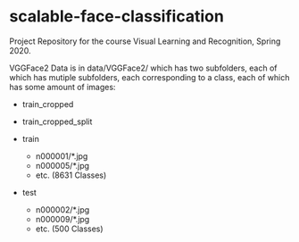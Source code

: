 # scalable-face-classification
Project Repository for the course Visual Learning and Recognition, Spring 2020.

VGGFace2 Data is in data/VGGFace2/ which has two subfolders, each of which has mutiple subfolders, each corresponding to a class, each of which has some amount of images:


- train_cropped
- train_cropped_split

- train
  - n000001/*.jpg
  - n000005/*.jpg
  - etc. (8631 Classes)
- test
  - n000002/*.jpg
  - n000009/*.jpg
  - etc. (500 Classes)
